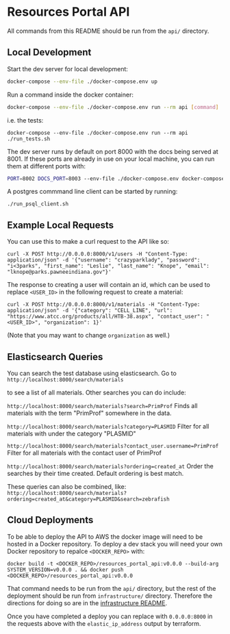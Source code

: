 # Resources Portal API

All commands from this README should be run from the `api/` directory.

## Local Development

Start the dev server for local development:

```bash
docker-compose --env-file ./docker-compose.env up
```

Run a command inside the docker container:

```bash
docker-compose --env-file ./docker-compose.env run --rm api [command]
```

i.e. the tests:

```
docker-compose --env-file ./docker-compose.env run --rm api ./run_tests.sh
```

The dev server runs by default on port 8000 with the docs being served at 8001.
If these ports are already in use on your local machine, you can run them at different ports with:

```bash
PORT=8002 DOCS_PORT=8003 --env-file ./docker-compose.env docker-compose run --rm api [command]
```

A postgres commmand line client can be started by running:

```
./run_psql_client.sh
```

## Example Local Requests

You can use this to make a curl request to the API like so:

```
curl -X POST http://0.0.0.0:8000/v1/users -H "Content-Type: application/json" -d '{"username": "crazyparklady", "password": "i<3parks", "first_name": "Leslie", "last_name": "Knope", "email": "lknope@parks.pawneeindiana.gov"}'
```

The response to creating a user will contain an id, which can be used to replace `<USER_ID>` in the following request to create a material:

```
curl -X POST http://0.0.0.0:8000/v1/materials -H "Content-Type: application/json" -d '{"category": "CELL_LINE", "url": "https://www.atcc.org/products/all/HTB-38.aspx", "contact_user": "<USER_ID>", "organization": 1}'
```

(Note that you may want to change `organization` as well.)

## Elasticsearch Queries

You can search the test database using elasticsearch. Go to
```http://localhost:8000/search/materials```

to see a list of all materials. Other searches you can do include:

```http://localhost:8000/search/materials?search=PrimProf```
Finds all materials with the term "PrimProf" somewhere in the data.

```http://localhost:8000/search/materials?category=PLASMID```
Filter for all materials with under the category "PLASMID"

```http://localhost:8000/search/materials?contact_user.username=PrimProf```
Filter for all materials with the contact user of PrimProf

```http://localhost:8000/search/materials?ordering=created_at```
Order the searches by their time created. Default ordering is best match.

These queries can also be combined, like:
```http://localhost:8000/search/materials?ordering=created_at&category=PLASMID&search=zebrafish```

## Cloud Deployments

To be able to deploy the API to AWS the docker image will need to be hosted in a Docker repository.
To deploy a dev stack you will need your own Docker repository to repalce `<DOCKER_REPO>` with:

```
docker build -t <DOCKER_REPO>/resources_portal_api:v0.0.0 --build-arg SYSTEM_VERSION=v0.0.0 . && docker push <DOCKER_REPO>/resources_portal_api:v0.0.0
```

That command needs to be run from the `api/` directory, but the rest of the deployment should be run from `infrastructure/` directory.
Therefore the directions for doing so are in the [infrastructure README](../infrastructure/README.md).

Once you have completed a deploy you can replace with `0.0.0.0:8000` in the requests above with the `elastic_ip_address` output by terraform.
